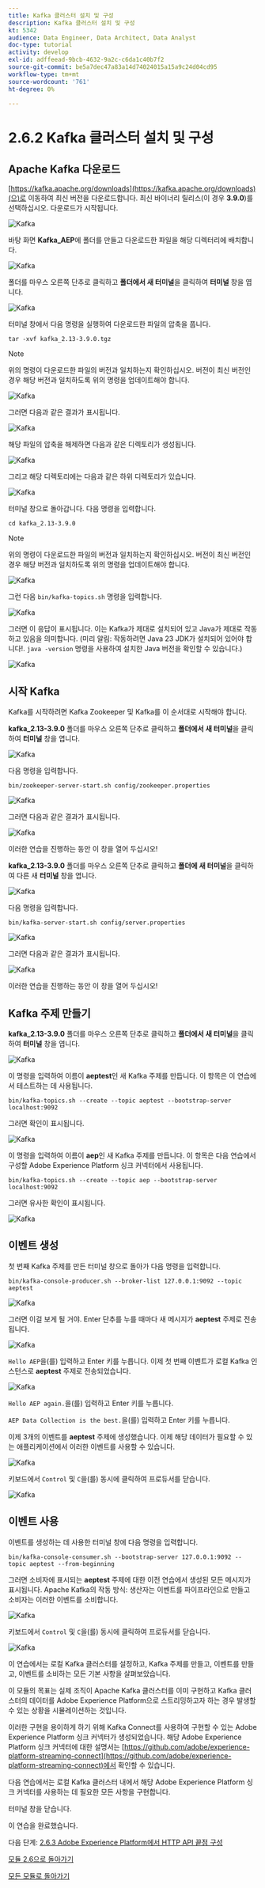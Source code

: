 ```yaml
---
title: Kafka 클러스터 설치 및 구성
description: Kafka 클러스터 설치 및 구성
kt: 5342
audience: Data Engineer, Data Architect, Data Analyst
doc-type: tutorial
activity: develop
exl-id: adffeead-9bcb-4632-9a2c-c6da1c40b7f2
source-git-commit: be5a7dec47a83a14d74024015a15a9c24d04cd95
workflow-type: tm+mt
source-wordcount: '761'
ht-degree: 0%

---
```


# 2.6.2 Kafka 클러스터 설치 및 구성

## Apache Kafka 다운로드

[https://kafka.apache.org/downloads](https://kafka.apache.org/downloads)(으)로 이동하여 최신 버전을 다운로드합니다. 최신 바이너리 릴리스(이 경우 **3.9.0**)를 선택하십시오. 다운로드가 시작됩니다.

![Kafka](./images/kafka1.png)

바탕 화면 **Kafka_AEP**&#x200B;에 폴더를 만들고 다운로드한 파일을 해당 디렉터리에 배치합니다.

![Kafka](./images/kafka3.png)

폴더를 마우스 오른쪽 단추로 클릭하고 **폴더에서 새 터미널**&#x200B;을 클릭하여 **터미널** 창을 엽니다.

![Kafka](./images/kafka4.png)

터미널 창에서 다음 명령을 실행하여 다운로드한 파일의 압축을 풉니다.

`tar -xvf kafka_2.13-3.9.0.tgz`

>[!NOTE]
>
>위의 명령이 다운로드한 파일의 버전과 일치하는지 확인하십시오. 버전이 최신 버전인 경우 해당 버전과 일치하도록 위의 명령을 업데이트해야 합니다.

![Kafka](./images/kafka5.png)

그러면 다음과 같은 결과가 표시됩니다.

![Kafka](./images/kafka6.png)

해당 파일의 압축을 해제하면 다음과 같은 디렉토리가 생성됩니다.

![Kafka](./images/kafka7.png)

그리고 해당 디렉토리에는 다음과 같은 하위 디렉토리가 있습니다.

![Kafka](./images/kafka8.png)

터미널 창으로 돌아갑니다. 다음 명령을 입력합니다.

`cd kafka_2.13-3.9.0`

>[!NOTE]
>
>위의 명령이 다운로드한 파일의 버전과 일치하는지 확인하십시오. 버전이 최신 버전인 경우 해당 버전과 일치하도록 위의 명령을 업데이트해야 합니다.

![Kafka](./images/kafka9.png)

그런 다음 `bin/kafka-topics.sh` 명령을 입력합니다.

![Kafka](./images/kafka10a.png)

그러면 이 응답이 표시됩니다. 이는 Kafka가 제대로 설치되어 있고 Java가 제대로 작동하고 있음을 의미합니다. (미리 알림: 작동하려면 Java 23 JDK가 설치되어 있어야 합니다!. `java -version` 명령을 사용하여 설치한 Java 버전을 확인할 수 있습니다.)

![Kafka](./images/kafka10.png)

## 시작 Kafka

Kafka를 시작하려면 Kafka Zookeeper 및 Kafka를 이 순서대로 시작해야 합니다.

**kafka_2.13-3.9.0** 폴더를 마우스 오른쪽 단추로 클릭하고 **폴더에서 새 터미널**&#x200B;을 클릭하여 **터미널** 창을 엽니다.

![Kafka](./images/kafka11.png)

다음 명령을 입력합니다.

`bin/zookeeper-server-start.sh config/zookeeper.properties`

![Kafka](./images/kafka12.png)

그러면 다음과 같은 결과가 표시됩니다.

![Kafka](./images/kafka13.png)

이러한 연습을 진행하는 동안 이 창을 열어 두십시오!

**kafka_2.13-3.9.0** 폴더를 마우스 오른쪽 단추로 클릭하고 **폴더에 새 터미널**&#x200B;을 클릭하여 다른 새 **터미널** 창을 엽니다.

![Kafka](./images/kafka11.png)

다음 명령을 입력합니다.

`bin/kafka-server-start.sh config/server.properties`

![Kafka](./images/kafka14.png)

그러면 다음과 같은 결과가 표시됩니다.

![Kafka](./images/kafka15.png)

이러한 연습을 진행하는 동안 이 창을 열어 두십시오!

## Kafka 주제 만들기

**kafka_2.13-3.9.0** 폴더를 마우스 오른쪽 단추로 클릭하고 **폴더에서 새 터미널**&#x200B;을 클릭하여 **터미널** 창을 엽니다.

![Kafka](./images/kafka11.png)

이 명령을 입력하여 이름이 **aeptest**&#x200B;인 새 Kafka 주제를 만듭니다. 이 항목은 이 연습에서 테스트하는 데 사용됩니다.

`bin/kafka-topics.sh --create --topic aeptest --bootstrap-server localhost:9092`

그러면 확인이 표시됩니다.

![Kafka](./images/kafka17a.png)

이 명령을 입력하여 이름이 **aep**&#x200B;인 새 Kafka 주제를 만듭니다. 이 항목은 다음 연습에서 구성할 Adobe Experience Platform 싱크 커넥터에서 사용됩니다.

`bin/kafka-topics.sh --create --topic aep --bootstrap-server localhost:9092`

그러면 유사한 확인이 표시됩니다.

![Kafka](./images/kafka17.png)

## 이벤트 생성

첫 번째 Kafka 주제를 만든 터미널 창으로 돌아가 다음 명령을 입력합니다.

`bin/kafka-console-producer.sh --broker-list 127.0.0.1:9092 --topic aeptest`

![Kafka](./images/kafka18.png)

그러면 이걸 보게 될 거야. Enter 단추를 누를 때마다 새 메시지가 **aeptest** 주제로 전송됩니다.

![Kafka](./images/kafka19.png)

`Hello AEP`을(를) 입력하고 Enter 키를 누릅니다. 이제 첫 번째 이벤트가 로컬 Kafka 인스턴스로 **aeptest** 주제로 전송되었습니다.

![Kafka](./images/kafka20.png)

`Hello AEP again.`을(를) 입력하고 Enter 키를 누릅니다.

`AEP Data Collection is the best.`을(를) 입력하고 Enter 키를 누릅니다.

이제 3개의 이벤트를 **aeptest** 주제에 생성했습니다. 이제 해당 데이터가 필요할 수 있는 애플리케이션에서 이러한 이벤트를 사용할 수 있습니다.

![Kafka](./images/kafka21.png)

키보드에서 `Control` 및 `C`을(를) 동시에 클릭하여 프로듀서를 닫습니다.

![Kafka](./images/kafka22.png)

## 이벤트 사용

이벤트를 생성하는 데 사용한 터미널 창에 다음 명령을 입력합니다.

`bin/kafka-console-consumer.sh --bootstrap-server 127.0.0.1:9092 --topic aeptest --from-beginning`

그러면 소비자에 표시되는 **aeptest** 주제에 대한 이전 연습에서 생성된 모든 메시지가 표시됩니다. Apache Kafka의 작동 방식: 생산자는 이벤트를 파이프라인으로 만들고 소비자는 이러한 이벤트를 소비합니다.

![Kafka](./images/kafka23.png)

키보드에서 `Control` 및 `C`을(를) 동시에 클릭하여 프로듀서를 닫습니다.

![Kafka](./images/kafka24.png)

이 연습에서는 로컬 Kafka 클러스터를 설정하고, Kafka 주제를 만들고, 이벤트를 만들고, 이벤트를 소비하는 모든 기본 사항을 살펴보았습니다.

이 모듈의 목표는 실제 조직이 Apache Kafka 클러스터를 이미 구현하고 Kafka 클러스터의 데이터를 Adobe Experience Platform으로 스트리밍하고자 하는 경우 발생할 수 있는 상황을 시뮬레이션하는 것입니다.

이러한 구현을 용이하게 하기 위해 Kafka Connect를 사용하여 구현할 수 있는 Adobe Experience Platform 싱크 커넥터가 생성되었습니다. 해당 Adobe Experience Platform 싱크 커넥터에 대한 설명서는 [https://github.com/adobe/experience-platform-streaming-connect](https://github.com/adobe/experience-platform-streaming-connect)에서 확인할 수 있습니다.

다음 연습에서는 로컬 Kafka 클러스터 내에서 해당 Adobe Experience Platform 싱크 커넥터를 사용하는 데 필요한 모든 사항을 구현합니다.

터미널 창을 닫습니다.

이 연습을 완료했습니다.

다음 단계: [2.6.3 Adobe Experience Platform에서 HTTP API 끝점 구성](./ex3.md)

[모듈 2.6으로 돌아가기](./aep-apache-kafka.md)

[모든 모듈로 돌아가기](../../../overview.md)
